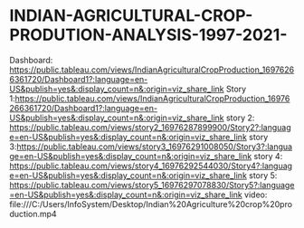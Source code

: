 # INDIAN-AGRICULTURAL-CROP-PRODUTION-ANALYSIS-1997-2021-
Dashboard: https://public.tableau.com/views/IndianAgriculturalCropProduction_16976266361720/Dashboard1?:language=en-US&publish=yes&:display_count=n&:origin=viz_share_link
Story 1:https://public.tableau.com/views/IndianAgriculturalCropProduction_16976266361720/Dashboard1?:language=en-US&publish=yes&:display_count=n&:origin=viz_share_link 
story 2: https://public.tableau.com/views/story2_16976287899900/Story2?:language=en-US&publish=yes&:display_count=n&:origin=viz_share_link
story 3:https://public.tableau.com/views/story3_16976291008050/Story3?:language=en-US&publish=yes&:display_count=n&:origin=viz_share_link
story 4: https://public.tableau.com/views/story4_16976292544030/Story4?:language=en-US&publish=yes&:display_count=n&:origin=viz_share_link
story 5: https://public.tableau.com/views/story5_16976297078830/Story5?:language=en-US&publish=yes&:display_count=n&:origin=viz_share_link
video:  file:///C:/Users/InfoSystem/Desktop/Indian%20Agriculture%20crop%20production.mp4
